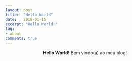 ```yaml
---
layout: post
title:  "Hello World"
date:   2018-01-15
excerpt: "Hello World!"
tag:
- about 
comments: true
---
```


<center><b>Hello World!</b> Bem vindo(a) ao meu blog!</center>
